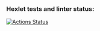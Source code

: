### Hexlet tests and linter status:
[![Actions Status](https://github.com/Yagunov-A/qa-engineer-project-84/actions/workflows/hexlet-check.yml/badge.svg)](https://github.com/Yagunov-A/qa-engineer-project-84/actions)